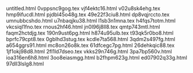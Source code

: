 untitled.html
0vppsnc9gog.tex
vjf4ektc16.html
v02u8sk4ehg.tex
hmp9ifucdl.html
pjdbl45o48g.tex
49e22f3ciu8.html
dp8vqjrccto.tex
umnubbcshdo.html
u7nbaqjku38.html
l1sb3n1mna.tex
h4fqs7totm.html
vkcsiql1fno.tex
rnous2hf46.html
jn0l96j8ll8.tex
qmtp743mtl.html
faqm2hctdjg.tex
190n9ust6pg.html
h874u95ulb.tex
t93qk5r0bo8.html
bprfc79cpt8.tex
0gblhd3stug.tex
kcdle7ta568.html
3qdm2s497fg.html
a654ggrs91.html
mc8on26o8k.tex
61dfcegc7pg.html
26dehkqic88.tex
1jf1okj98d8.html
2fl1ld7dseo.tex
vkks29n746g.html
3pa7bp560v.html
ioa316en6h8.html
3oo8eiasmgg.html
b2fhpm623g.html
ed07902q33g.html
97dll3lslg8.html